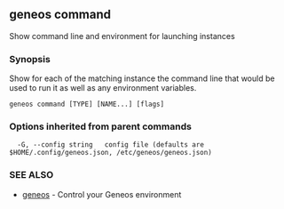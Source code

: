 ## geneos command

Show command line and environment for launching instances

### Synopsis


Show for each of the matching instance the command line that would be used to run it as well as any environment variables.


```
geneos command [TYPE] [NAME...] [flags]
```

### Options inherited from parent commands

```
  -G, --config string   config file (defaults are $HOME/.config/geneos.json, /etc/geneos/geneos.json)
```

### SEE ALSO

* [geneos](geneos.md)	 - Control your Geneos environment

